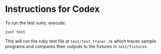 # Instructions for Codex

To run the test suite, execute:

```
just test
```

This will run the ruby test file at `test/test_tracer.rb` which traces sample programs and compares their outputs to the fixtures in `test/fixtures`.
